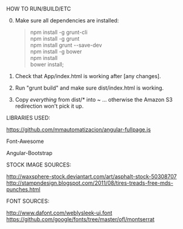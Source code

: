 HOW TO RUN/BUILD/ETC

0) Make sure all dependencies are installed:  
	>npm install -g grunt-cli  
	>npm install -g grunt  
	>npm install grunt --save-dev  
	>npm install -g bower  
	>npm install  
	>bower install;  

1) Check that App/index.html is working after [any changes].

2) Run "grunt build" and make sure dist/index.html is working.

3) Copy *everything* from dist/* into ~ ... otherwise the Amazon S3 redirection won't pick it up.

LIBRARIES USED:

https://github.com/mmautomatizacion/angular-fullpage.js

Font-Awesome

Angular-Bootstrap

STOCK IMAGE SOURCES:

http://waxsphere-stock.deviantart.com/art/asphalt-stock-50308707
http://stampndesign.blogspot.com/2011/08/tires-treads-free-mds-punches.html

FONT SOURCES:

http://www.dafont.com/weblysleek-ui.font
https://github.com/google/fonts/tree/master/ofl/montserrat
